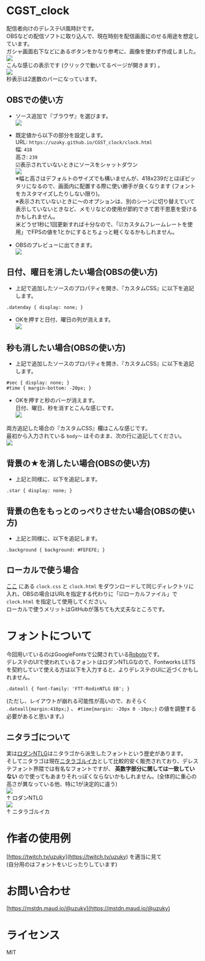 # CGST_clock
配信者向けのデレステUI風時計です。  
OBSなどの配信ソフトに取り込んで、現在時刻を配信画面にのせる用途を想定しています。  
ガシャ画面右下などにあるボタンをかなり参考に、画像を使わず作成しました。  
![](/readme_img/button.png)   
こんな感じの表示です (クリックで動いてるページが開きます) 。  
[![](/readme_img/clock.png)](https://uzuky.github.io/CGST_clock/clock.html)  
秒表示は2進数のバーになっています。  

## OBSでの使い方  
- ソース追加で『ブラウザ』を選びます。  
![](/readme_img/source.png)  

- 既定値から以下の部分を設定します。  
URL: `https://uzuky.github.io/CGST_clock/clock.html`  
幅: `418`  
高さ: `239`  
☑表示されていないときにソースをシャットダウン  
![](/readme_img/setting.png)  
※幅と高さはデフォルトのサイズでも構いませんが、418x239だとほぼピッタリになるので、画面内に配置する際に使い勝手が良くなります (フォントをカスタマイズしたりしない限り)。  
※表示されていないときに～のオプションは、別のシーンに切り替えていて表示していないときなど、メモリなどの使用が節約できて若干恩恵を受けるかもしれません。  
米どうせ1秒に1回更新すれば十分なので、「☑カスタムフレームレートを使用」でFPSの値を1とかにするとちょっと軽くなるかもしれません。

- OBSのプレビューに出てきます。  
![](/readme_img/preview.png)  
  
## 日付、曜日を消したい場合(OBSの使い方)  
- 上記で追加したソースのプロパティを開き、『カスタムCSS』に以下を追記します。  
```  
.datenday { display: none; }  
```  
- OKを押すと日付、曜日の列が消えます。  
![](/readme_img/clock_nodate.png)  

## 秒も消したい場合(OBSの使い方)
- 上記で追加したソースのプロパティを開き、『カスタムCSS』に以下を追記します。  
```
#sec { display: none; }
#time { margin-bottom: -20px; }
```
- OKを押すと秒のバーが消えます。  
日付、曜日、秒を消すとこんな感じです。  
![](/readme_img/clock_nodatesec.png)  

両方追記した場合の『カスタムCSS』欄はこんな感じです。  
最初から入力されている `body～` はそのまま、次の行に追記してください。  
![](/readme_img/customcss.png)

## 背景の★を消したい場合(OBSの使い方)  
- 上記と同様に、以下を追記します。
```
.star { display: none; }
```

## 背景の色をもっとのっぺりさせたい場合(OBSの使い方)  
- 上記と同様に、以下を追記します。
```
.background { background: #FEFEFE; }
```

## ローカルで使う場合
[ここ](https://github.com/uzuky/CGST_clock) にある `clock.css` と `clock.html` をダウンロードして同じディレクトリに入れ、OBSの場合はURLを指定する代わりに「☑ローカルファイル」で `clock.html` を指定して使用してください。  
ローカルで使うメリットはGitHubが落ちても大丈夫なところです。  

# フォントについて
今回用いているのはGoogleFontsで公開されている[Roboto](https://fonts.google.com/specimen/Roboto)です。  
デレステのUIで使われているフォントはロダンNTLGなので、Fontworks LETSを契約していて使える方は以下を入力すると、よりデレステのUIに近づくかもしれません。  
```
.dateall { font-family: 'FTT-RodinNTLG EB'; }
```
(ただし、レイアウトが崩れる可能性が高いので、おそらく `.dateall{margin:410px;}` 、 `#time{margin: -20px 0 -10px;}` の値を調整する必要があると思います。)

## ニタラゴについて  
実は[ロダンNTLG](https://fontworks.co.jp/fontsearch/RodinNTLGPro-EB/)はニタラゴから派生したフォントという歴史があります。  
そしてニタラゴは現在[ニタラゴルイカ](https://www.type-labo.jp/Hanpunitalago.html)として比較的安く販売されており、デレステフォント界隈では有名なフォントですが、 **英数字部分に関しては一致していない** ので使ってもあまりそれっぽくならないかもしれません。(全体的に重心の高さが異なっている他、特に1が決定的に違う)  
![](/readme_img/rodinntlgpro.png)  
↑ ロダンNTLG  
![](/readme_img/nitalagoruika.png)  
↑ ニタラゴルイカ  

# 作者の使用例  
[https://twitch.tv/uzuky](https://twitch.tv/uzuky) を適当に見て  
(自分用のはフォントをいじったりしています)  

# お問い合わせ  
[https://mstdn.maud.io/@uzuky](https://mstdn.maud.io/@uzuky)  

# ライセンス  
MIT
